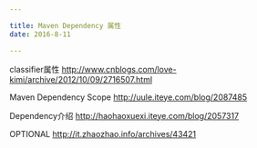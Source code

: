 ```yaml
---

title: Maven Dependency 属性
date: 2016-8-11

---
```


classifier属性
http://www.cnblogs.com/love-kimi/archive/2012/10/09/2716507.html


Maven Dependency Scope
http://uule.iteye.com/blog/2087485


Dependency介绍
http://haohaoxuexi.iteye.com/blog/2057317


OPTIONAL
http://it.zhaozhao.info/archives/43421